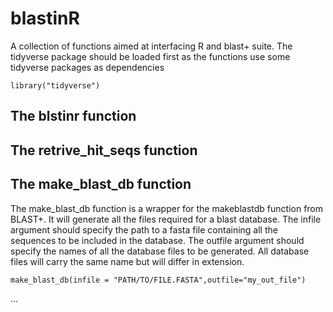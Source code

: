 # **blastinR**
A collection of functions aimed at interfacing R and blast+ suite.
The tidyverse package should be loaded first as the functions use some tidyverse packages 
as dependencies 

```{r libs, eval=FALSE}
library("tidyverse")
```


## **The blstinr function**

## **The retrive_hit_seqs function**

## **The make_blast_db function**

The make_blast_db function is a wrapper for the makeblastdb function from BLAST+.
It will generate all the files required for a blast database. 
The infile argument should specify the path to a fasta file containing all the sequences to
be included in the database. The outfile argument should specify the names of all the
database files to be generated. All database files will carry the same name but will differ
in extension. 

```{r mdb, eval=FALSE}
make_blast_db(infile = "PATH/TO/FILE.FASTA",outfile="my_out_file")
```
...
